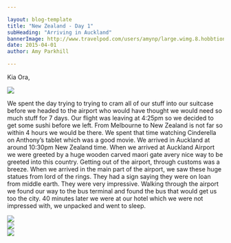 ```yaml
---

layout: blog-template
title: "New Zealand - Day 1"
subHeading: "Arriving in Auckland"
bannerImage: http://www.travelpod.com/users/amynp/large.wimg.8.hobbtion.jpg
date: 2015-04-01
author: Amy Parkhill

---
```

Kia Ora,

<div class="center-image"><img src="http://images.travelpod.com/users/amynp/8.1427986032.sleeping-at-airpor.jpg" /></div>

We spent the day trying to trying to cram all of our stuff into our suitcase before we headed to the airport who would have thought we would need so much stuff for 7 days. Our flight was leaving at 4:25pm so we decided to get some sushi before we left. From Melbourne to New Zealand is not far so within 4 hours we would be there. We spent that time watching Cinderella on Anthony’s tablet which was a good movie. We arrived in Auckland at around 10:30pm New Zealand time. When we arrived at Auckland Airport we were greeted by a huge wooden carved maori gate avery nice way to be greeted into this country. Getting out of the airport, through customs was a breeze. When we arrived in the main part of the airport, we saw these huge statues from lord of the rings. They had a sign saying they were on loan from middle earth. They were very impressive. Walking through the airport we found our way to the bus terminal and found the bus that would get us too the city. 40 minutes later we were at our hotel which we were not impressed with, we unpacked and went to sleep.

<div class="center-image"><img src="http://images.travelpod.com/users/amynp/8.1427986032.kia-ora--welcome-gate.jpg" /></div>
<div class="center-image"><img src="http://images.travelpod.com/users/amynp/8.1427986032.infomation.jpg" /></div>
<div class="center-image"><img src="http://images.travelpod.com/users/amynp/8.1427986032.lotr-at-the-airport.jpg" /></div>
